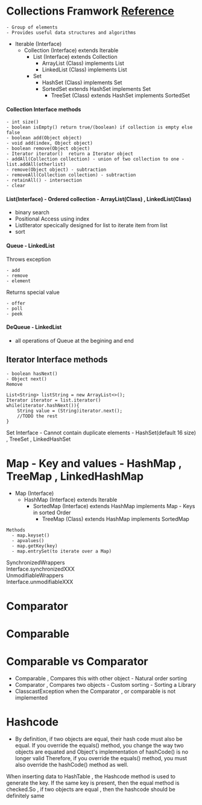 # Collections Framwork [Reference](https://www.novixys.com/blog/wp-content/uploads/2017/02/Collections-768x480.png)
    - Group of elements
    - Provides useful data structures and algorithms
 * Iterable (Interface)
   *  Collection (Interface) extends Iterable
      * List (Interface) extends Collection
        * ArrayList (Class) implements List
        * LinkedList (Class) implements List
      * Set
        * HashSet (Class) implements Set
        * SortedSet extends HashSet implements Set
          * TreeSet (Class) extends HashSet implements SortedSet
#### Collection Interface methods
```
- int size() 
- boolean isEmpty() return true/(boolean) if collection is empty else false 
- boolean add(Object object)
- void add(index, Object object)
- boolean remove(Object object)
- Iterator iterator()  return a Iterator object 
- addAll(Collection collection) - union of two collection to one - list.addAll(otherlist)
- remove(Object object) - subtraction
- removeAll(Collection collection) - subtraction
- retainAll() - intersection
- clear
```
#### List(Interface) - Ordered collection - ArrayList(Class) , LinkedList(Class)
- binary search
- Positional Access using index
- ListIterator specically designed for list to iterate item from list 
- sort
#### Queue - LinkedList
Throws exception
``` 
- add
- remove
- element
```
Returns special value
```
- offer
- poll
- peek
```
#### DeQueue - LinkedList
- all operations of Queue at the begining and end
## Iterator Interface methods
```
- boolean hasNext() 
- Object next()
Remove

List<String> listString = new ArrayList<>();
Iterator iterator = list.iterator()
while(iterator.hashNext()){
    String value = (String)iterator.next();
    //TODO the rest
}
```    
Set Interface - Cannot contain duplicate elements - HashSet(default 16 size) , TreeSet , LinkedHashSet

# Map - Key and values - HashMap , TreeMap , LinkedHashMap
* Map (Interface)
  * HashMap (Interface) extends Iterable
    * SortedMap (Interface) extends HashMap implements Map - Keys in sorted Order
      * TreeMap (Class) extends HashMap implements SortedMap
```
Methods
  - map.keyset()
  - apvalues()
  - map.getKey(key)
  - map.entrySet(to iterate over a Map)
  ```
SynchronizedWrappers<br>
  Interface.synchronizedXXX<br>
UnmodifiableWrappers<br>
  Interface.unmodifiableXXX<br>
  
# Comparator 

# Comparable

# Comparable vs Comparator
- Comparable , Compares this with other object - Natural order sorting
- Comparator , Compares two objects - Custom sorting - Sorting a Library
- ClasscastException when the Comparator , or comparable is not implemented
# Hashcode
- By definition, if two objects are equal, their hash code must also be equal. If you override the equals() method, you change the way two objects are equated and Object's implementation of hashCode() is no longer valid 
Therefore, if you override the equals() method, you must also override the hashCode() method as well.

When inserting data to HashTable , the Hashcode method is used to generate the key. If the same key is present, then the equal method is checked.So , if two objects are equal , then the hashcode should be definitely same

